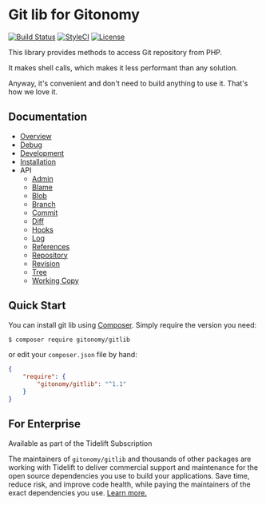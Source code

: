 Git lib for Gitonomy
====================

[![Build Status](https://img.shields.io/travis/gitonomy/gitlib/master.svg?style=flat-square)](https://travis-ci.org/gitonomy/gitlib)
[![StyleCI](https://github.styleci.io/repos/5709354/shield?branch=master)](https://github.styleci.io/repos/5709354)
[![License](https://img.shields.io/badge/license-MIT-brightgreen.svg?style=flat-square)](https://opensource.org/licenses/MIT)

This library provides methods to access Git repository from PHP.

It makes shell calls, which makes it less performant than any solution.

Anyway, it's convenient and don't need to build anything to use it. That's how we love it.

## Documentation

* [Overview](https://github.com/gitonomy/gitlib/blob/master/doc/index.rst)
* [Debug](https://github.com/gitonomy/gitlib/blob/master/doc/debug.rst)
* [Development](https://github.com/gitonomy/gitlib/blob/master/doc/development.rst)
* [Installation](https://github.com/gitonomy/gitlib/blob/master/doc/installation.rst)
* API
  + [Admin](https://github.com/gitonomy/gitlib/blob/master/doc/api/admin.rst)
  + [Blame](https://github.com/gitonomy/gitlib/blob/master/doc/api/blame.rst)
  + [Blob](https://github.com/gitonomy/gitlib/blob/master/doc/api/blob.rst)
  + [Branch](https://github.com/gitonomy/gitlib/blob/master/doc/api/branch.rst)
  + [Commit](https://github.com/gitonomy/gitlib/blob/master/doc/api/commit.rst)
  + [Diff](https://github.com/gitonomy/gitlib/blob/master/doc/api/diff.rst)
  + [Hooks](https://github.com/gitonomy/gitlib/blob/master/doc/api/hooks.rst)
  + [Log](https://github.com/gitonomy/gitlib/blob/master/doc/api/log.rst)
  + [References](https://github.com/gitonomy/gitlib/blob/master/doc/api/references.rst)
  + [Repository](https://github.com/gitonomy/gitlib/blob/master/doc/api/repository.rst)
  + [Revision](https://github.com/gitonomy/gitlib/blob/master/doc/api/revision.rst)
  + [Tree](https://github.com/gitonomy/gitlib/blob/master/doc/api/tree.rst)
  + [Working Copy](https://github.com/gitonomy/gitlib/blob/master/doc/api/workingcopy.rst)

## Quick Start

You can install git lib using [Composer](https://getcomposer.org/). Simply require the version you need:

```bash
$ composer require gitonomy/gitlib
```

or edit your `composer.json` file by hand:

```json
{
    "require": {
        "gitonomy/gitlib": "^1.1"
    }
}
```

## For Enterprise

Available as part of the Tidelift Subscription

The maintainers of `gitonomy/gitlib` and thousands of other packages are working with Tidelift to deliver commercial support and maintenance for the open source dependencies you use to build your applications. Save time, reduce risk, and improve code health, while paying the maintainers of the exact dependencies you use. [Learn more.](https://tidelift.com/subscription/pkg/packagist-gitonomy-gitlib?utm_source=packagist-gitonomy-gitlib&utm_medium=referral&utm_campaign=enterprise&utm_term=repo)

